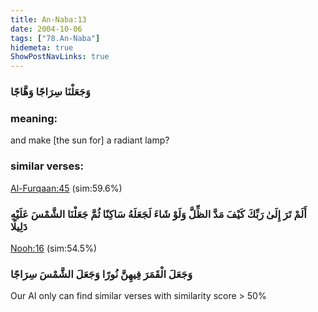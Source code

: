 ```yaml
---
title: An-Naba:13
date: 2004-10-06
tags: ["78.An-Naba"]
hidemeta: true 
ShowPostNavLinks: true 
---
```

### وَجَعَلْنَا سِرَاجًا وَهَّاجًا
### meaning: 
and make [the sun for] a radiant lamp?
### similar verses: 

[Al-Furqaan:45](/25/45) (sim:59.6%)

### أَلَمْ تَرَ إِلَىٰ رَبِّكَ كَيْفَ مَدَّ الظِّلَّ وَلَوْ شَاءَ لَجَعَلَهُ سَاكِنًا ثُمَّ جَعَلْنَا الشَّمْسَ عَلَيْهِ دَلِيلًا

[Nooh:16](/71/16) (sim:54.5%)

### وَجَعَلَ الْقَمَرَ فِيهِنَّ نُورًا وَجَعَلَ الشَّمْسَ سِرَاجًا

Our AI only can find similar verses with similarity score > 50% 


